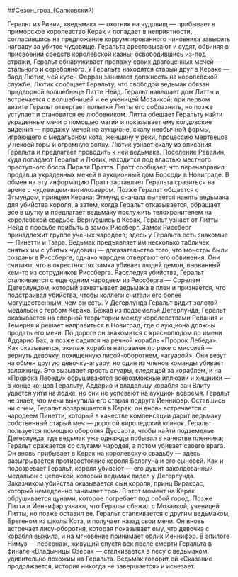 ##Сезон_гроз_(Сапковский)

Геральт из Ривии, «ведьмак» — охотник на чудовищ — прибывает в приморское королевство Керак и попадает в неприятности, согласившись на предложение коррумпированного чиновника завысить награду за убитое чудовище. Геральта арестовывают и судят, обвиняя в присвоении средств королевской казны; освободившись из-под стражи, Геральт обнаруживает пропажу своих драгоценных мечей — стального и серебряного. У Геральта находятся старый друг в Кераке — бард Лютик, чей кузен Ферран занимает должность на королевской службе. Лютик сообщает Геральту, что свободой ведьмак обязан придворной волшебнице Литте Нейд. Геральт навещает дом Литты и встречается с волшебницей и ее ученицей Мозаикой; при первом визите Геральт отвергает попытки Литты его соблазнить, но позже уступает и становится ее любовником. Литта обещает Геральту найти украденные мечи с помощью магии и показывает ему колдовские видения — продажу мечей на аукционе, скалу необычной формы, играющего с медальоном кота, женщину у реки, процессию мертвецов у некоей горы и огромную волну. Лютик узнает скалу из описания Геральта и предлагает проводить к ней ведьмака.
Поселение Равелин, куда попадают Геральт и Лютик, находится под властью местного преступного босса Пираля Пратта. Пратт сообщает, что перенаправил продавца украденных мечей в аукционный дом Борсоди в Новиграде. В обмен на эту информацию Пратт заставляет Геральта сразиться на арене с чудовищем-вигилозавром. Позже Геральт общается с Эгмундом, принцем Керака; Эгмунд сначала пытается нанять ведьмака для убийства короля, а затем, когда Геральт отказывается, обращает все в шутку и предлагает ведьмаку послужить телохранителем на королевской свадьбе. Вернувшись в Керак, Геральт узнает от Литты Нейд о просьбе прибыть в замок Риссберг.
Замок Риссберг принадлежит группе ученых чародеев; здесь у Геральта есть знакомые — Пинетти и Тзара. Ведьмак предъявляет им несколько табличек, снятых им с убитых чудовищ — доказательство того, что монстры были созданы в Риссберге, однако чародеи отвергают его обвинения. Они считают, что в окрестностях замка убивает людей демон, вызванный кем-то из сотрудников Риссберга. Расследуя убийства, Геральт сталкивается с еще одним чародеем из Риссберга — Сорелем Дегерлундом, который захватывает ведьмака в плен и признается, что подстраивал убийства, чтобы коллеги считали его более могущественным, чем он есть. У Дегерлунда Геральт видит золотой медальон с гербом Керака.
Бежав из подземелья Дегерлунда, Геральт оказывается на спорной территории между королевствами Редания и Темерия и решает направиться в Новиград, где с аукциона должны продать его мечи. По дороге он знакомится с краснолюдом по имени Аддарио Бах, а позже садится на речной корабль «Пророк Лебеда». Как оказывается, экипаж корабля направлен по реке с миссией — вернуть девочку, похищенную лисой-оборотнем, «агуарой». Они везут на обмен другую девочку-агуару, но один из членов команды убивает заложницу. Это вызывает ярость агуары, следящей за кораблем, и на «Пророка Лебеду» обрушиваются всевозможные иллюзии и хищники — в конце концов Геральту, Аддарио и владельцу корабля ван Влиту удается уйти на лодке, но они не успевают на аукцион вовремя. Геральт не знает, что мечи выкупила его старая подруга Йеннифэр.
Оставшись ни с чем, Геральт возвращается в Керак; он вновь встречается с чародеем Пинетти, который в качестве компенсации дарит ведьмаку собственный старый меч — дорогой вироледский клинок. Геральт пользуется помощью оборотня Дуссарта, чтобы найти подземелье Дегерлунда, где ведьмак уже однажды побывал в качестве пленника; Геральт сражается со слугами чародея, а потом убивает своего врага. Он вновь прибывает в Керак на королевскую свадьбу — здесь разыгрывается противостояние короля Белогуна и его сыновей. Как и подозревает Геральт, короля убивают — его душит заколдованный медальон с цепочкой, который ведьмак видел у Дегерлунда. Заказчиком убийства оказывается сын короля, принц Вираксас, который немедленно занимает трон. В этот момент на Керак обрушивается цунами, которое погребает под собой город. Позже Литта и Йеннифэр узнают, что Геральт сбежал с Мозаикой, ученицей Литты, но позже оставил ее. Геральт сталкивается с другим ведьмаком, Брегеном из школы Кота, и получает назад свои мечи. Он вновь встречает лису-оборотня, которая показывает ему, что девочка с корабля выжила, и на мгновение принимает облик Йеннифэр.
В эпилоге Нимуэ — персонаж, живущий спустя век после смерти Геральта в финале «Владычицы Озера» — сталкивается в лесу с ведьмаком, удивительно похожим на Геральта. Ведьмак говорит ей «Сказание продолжается, история никогда не завершается» и исчезает.

